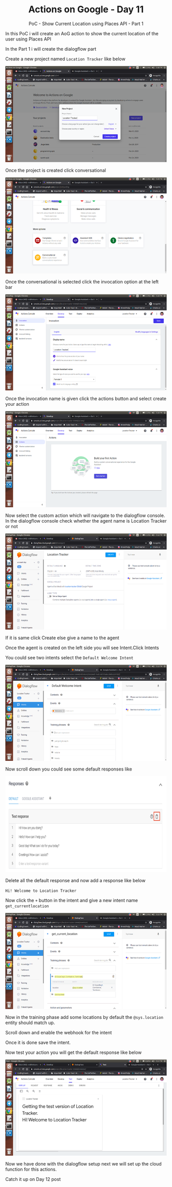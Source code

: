 <div align="center">
  <h1>Actions on Google - Day 11</h1>
  <p>PoC - Show Current Location using Places API - Part 1</p>
</div>

In this PoC i will create an AoG action to show the current location of the user using Places API

In the Part 1 i will create the dialogflow part

Create a new project named `Location Tracker` like below

<div align="center">
   <img src="../../assets/day11/locationtracker.png" alt="AoG" height="300">
</div>

Once the project is created click conversational

<div align="center">
   <img src="../../assets/day11/conversational.png" alt="AoG" height="300">
</div>

Once the conversational is selected click the invocation option at the left bar

<div align="center">
   <img src="../../assets/day11/invocation-name.png" alt="AoG" height="300">
</div>

Once the invocation name is given click the actions button and select create your action

<div align="center">
   <img src="../../assets/day11/buildactions.png" alt="AoG" height="300">
</div>

Now select the custom action which will navigate to the dialogflow console. In the dialogflow console check whether the agent name is Location Tracker or not

<div align="center">
   <img src="../../assets/day11/locationtracker-dialogflow.png" alt="AoG" height="300">
</div>

If it is same click Create else give a name to the agent

Once the agent is created on the left side you will see Intent.Click Intents

You could see two intents select the `Default Welcome Intent`

<div align="center">
   <img src="../../assets/day11/open-default-welcome-intent.png" alt="AoG" height="300">
</div>

Now scroll down you could see some default responses like 

<div align="center">
   <img src="../../assets/day11/default-welcome-response.png" alt="AoG" height="300">
</div>

Delete all the default response and now add a response like below

`Hi! Welcome to Location Tracker`

Now click the `+` button in the intent and give a new intent name `get_currentlocation`

<div align="center">
   <img src="../../assets/day11/currentlocation-intent.png" alt="AoG" height="300">
</div>

Now in the training phase add some locations by default the `@sys.location` entity should match up.

Scroll down and enable the webhook for the intent

Once it is done save the intent.

Now test your action you will get the default response like below

<div align="center">
   <img src="../../assets/day11/intial-response.png" alt="AoG" height="300">
</div>

Now we have done with the dialogflow setup next we will set up the cloud function for this actions.

Catch it up on Day 12 post